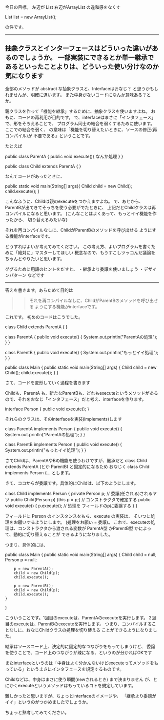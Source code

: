
今日の目標。
左辺が List 右辺がArrayList の違和感をなくす

List<String> list = new ArrayList<String>();

の件です。



----
抽象クラスとインターフェースはどういった違いがあるのでしょうか。
一部実装にできるとか単一継承であるといったことよりは、どういった使い分けなのか気になります
----

全部のメソッドが abstract な抽象クラスと、Interfaceはおなじ？
と思うかもしれませんが、明確に違います。
また中身がないコードになんか意味ある？とか。


親クラスを作って「機能を継承」するために、抽象クラスを使いますよね。
おもに、コードの再利用が目的です。
で、interfaceはまさに「インタフェース」で、形をそろえることで、
プログラム同士の結合を弱くするために使います。ここでの結合を弱く、
の意味は「機能を切り替えたいときに、ソースの修正(再コンパイル)が
不要である」ということです。


たとえば

public class ParentA {
  public void execute(){
    なんか処理
  }
}

public class Child extends ParentA {
}

なんてコードがあったときに、

public static void main(String[] args){
  Child child = new Child();
  child.execute();
}

こんなふうに、Childは親のexecuteをつかえますよね。
で、あとから、ParentBが出てきてそっちを使う必要がでたときに、
上記だとChildクラスは再コンパイルになると思います。
(こんなことはよくあって、もっとイイ機能を作ったから、
切り替えるみたいな)


それを再コンパイルなしに、ChildがParentBのメソッドを呼び出せる
ようにする機能がinterfaceです。


どうすればよいか考えてみてください。
この考え方、よいプログラムを書くために「絶対に」マスターしてほしい
概念なので、もうすこしツッコんだ議論をちゃんとやりたいと思います。

ググるために用語のヒントをだすと、
・継承より委譲を使いましょう
・デザインパターン
などです

--------------------------------------------------------------------------------


答えを書きます。あらためて目的は

>> それを再コンパイルなしに、ChildがParentBのメソッドを呼び出せる
>> ようにする機能がinterfaceです。


これです。
初めのコードはこうでした。

class Child extends ParentA {
}

class ParentA {
    public void execute() {
        System.out.println("ParentAの処理");
    }
}

class ParentB {
    public void execute() {
        System.out.println("もっとイイ処理");
    }
}

public class Main {
    public static void main(String[] args) {
        Child child = new Child();
        child.execute();
    }
}


さて、コードを変形していく過程を書きます



Childも、ParentA も、新たなParentBも、どれもexecuteというメソッドがあるので、それをおなじ「インタフェース」だと考え、interfaceを作ります。

interface Person {
    public void execute();
}

それらのクラスは、そのinterfaceを実装(implements)します

class ParentA implements Person {
    public void execute() {
        System.out.println("ParentAの処理");
    }
}

class ParentB implements Person {
    public void execute() {
        System.out.println("もっとイイ処理");
    }
}

さてChildは、ParentAやBの機能を使うわけですが、継承だと
class Child extends ParentA (とか ParentB) と固定的になるため
おなじく class Child implements Person {... とします。

さて、ココからが委譲です。具体的にChildは、以下のようにします。

class Child implements Person {
    private Person p;   // 委譲(任される)されるヤツ
    public Child(Person p) {this.p = p;}  // コンストラクタで確定する
    public void execute() {
        p.execute();   // 処理を フィールドのpに委譲する
    }
}

フィールドに Person のインスタンスをもち、execute の実装は、
そいつに処理をお願いするようにします。
(処理をお願い = 委譲)。
これで、executeの処理は、コンストラクタから渡される変数が
ParentA型 かParentB型 かによって、動的に切り替えることが
できるようになりました。

つまり、具体的には、

public class Main {
    public static void main(String[] args) {
        Child child = null;
        Person p = null;

        p = new ParentA();
        child = new Child(p);
        child.execute();

        p = new ParentB();
        child = new Child(p);
        child.execute();
    }
}

こういうことです。1回目のexecuteは、ParentAのexecuteを実行します。
2回目のexecuteは、ParentBのexecuteを実行します。
つまり、コンパイルすることなしに、おなじChildクラスの処理を切り替える
ことができるようになりました。


継承はソースコード上、決定的に固定的なつながりをもってしまうけど、
委譲を使うことで、コード上のつながりが疎になる、というのが分かればOKです


またinterfaceというのは「中身はよく分かんないけどexecuteってメソッドをもっている」というまさにインタフェースを規定するものです。

Childなどは、中身はまさに使う瞬間(newされるとき) まで決まりません
が、とにかくexecuteというメソッドはもっているコトを規定しています。


難しかったと思いますが、ちょっとinterfaceのイメージや、
「継承より委譲がイイ」というのがつかめましたでしょうか。


ちょっと熟考してみてください。 











